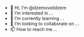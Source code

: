 - 👋 Hi, I’m @dzemovolidzem
- 👀 I’m interested in ...
- 🌱 I’m currently learning ...
- 💞️ I’m looking to collaborate on ...
- 📫 How to reach me ...

<!---
dzemovolidzem/dzemovolidzem is a ✨ special ✨ repository because its `README.md` (this file) appears on your GitHub profile.
You can click the Preview link to take a look at your changes.
--->
